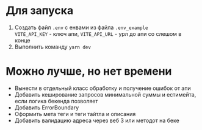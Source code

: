 # Для запуска
1. Создать файл `.env` с енвами из файла `.env_example`  
`VITE_API_KEY` - ключ апи, `VITE_API_URL` - урл до апи со слешом в конце
2. Выполнить команду `yarn dev`

# Можно лучше, но нет времени
- Вынести в отдельный класс обработку и получение ошибок от апи
- Добавить кеширование запросов минимальной суммы и естимейта, если логика бекенда позволяет
- Добавить ErrorBoundary 
- Оформить мета теги и теги тайтла и описания
- Добавить валидацию адреса через веб 3 или методот на беке
